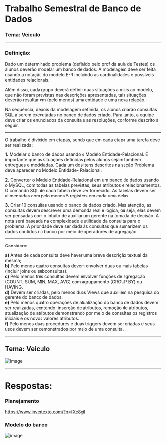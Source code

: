 # Trabalho Semestral de Banco de Dados

### Tema: Veiculo

-----

### Definição:

Dado um determinado problema (definido pelo prof da aula de Testes) os alunos deverão modelar um banco de dados. A modelagem deve ser feita usando a notação do modelo E-R incluindo as cardinalidades e possíveis entidades relacionais.

Além disso, cada grupo deverá definir duas situações a mais ao modelo, que não foram previstas nas descrições apresentadas, tais situações deverão resultar em (pelo menos) uma entidade e uma nova relação.

Na sequência, depois da modelagem definida, os alunos criarão consultas SQL a serem executadas no banco de dados criado. Para tanto, a equipe deve criar os enunciados da consulta e as resoluções, conforme descrito a seguir.

----

O trabalho é dividido em etapas, sendo que em cada etapa uma tarefa deve ser realizada:

**1.** Modelar o banco de dados usando o Modelo Entidade-Relacional. É importante que as situações definidas pelos alunos sejam também entregues e modeladas. Cada um dos itens descritos na seção Problema deve aparecer no Modelo Entidade- Relacional.

**2.** Converter o Modelo Entidade-Relacional em um banco de dados usando o MySQL, com todas as tabelas previstas, seus atributos e relacionamentos. O comando  SQL  de  cada  tabela  deve  ser  fornecido.  As  tabelas  devem  ser alimentadas com pelo menos 5 registros em cada uma delas.

**3.** Criar 10 consultas usando o banco de dados criado. Mas atenção, as consultas devem descrever uma demanda real e lógica, ou seja, elas devem ser pensadas com o intuito de auxiliar um gerente na tomada de decisão. A nota será baseada na complexidade e utilidade da consulta para o problema. A prioridade deve ser dada às consultas que sumarizem os dados contidos no banco por meio de operadores de agregação.

-----

Considere:

**a)** Antes de cada consulta deve haver uma breve descrição textual da mesma;  
**b)** Pelo menos quatro consultas devem envolver duas ou mais tabelas (incluir joins ou subconsultas).  
**c)** Pelo menos três consultas devem envolver funções de agregação (COUNT, SUM, MIN, MAX, AVG) com agrupamento (GROUP BY) ou HAVING.  
**d)** Devem ser criadas, pelo menos duas Views que auxiliem na pesquisa do gerente do banco de dados.  
**e)** Pelo menos quatro operações de atualização do banco de dados devem ser realizadas,  contendo:  inserção  de  atributos,  remoção  de  atributos, atualização de atributos demonstrando por meio de consultas os registros iniciais e os novos valores atributos.  
**f)** Pelo menos duas procedures e duas triggers devem ser criadas e seus usos devem ser demonstrados por meio de uma consulta.  

-----

## Tema: Veiculo  
![image](https://github.com/CodyKoInABox/veiculoDB/assets/125526050/76caa25b-d858-425f-9328-9fa603a5ed16)


-----

# Respostas:

### Planejamento  
https://www.invertexto.com/?n=fXc8giI

### Modelo do banco

![image](https://github.com/CodyKoInABox/veiculoDB/assets/125526050/9e57ba44-9e39-4d12-b806-e1941bee843a)
